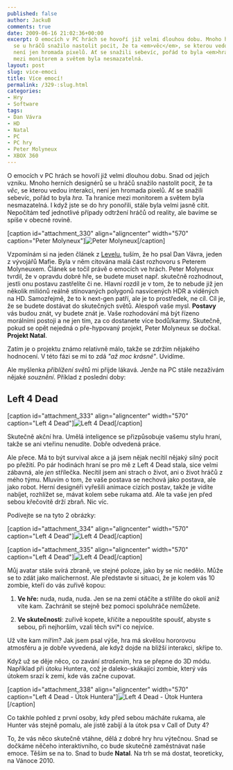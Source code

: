 ```yaml
---
published: false
author: JackuB
comments: true
date: 2009-06-16 21:02:36+00:00
excerpt: O emocích v PC hrách se hovoří již velmi dlouhou dobu. Mnoho herních designérů
  se u hráčů snažilo nastolit pocit, že ta <em>věc</em>, se kterou vedou interakci,
  není jen hromada pixelů. Ať se snažili sebevíc, pořád to byla <em>hra</em>. Ta hranice
  mezi monitorem a světem byla nesmazatelná.
layout: post
slug: vice-emoci
title: Více emocí!
permalink: /329-:slug.html
categories:
- Hry
- Software
tags:
- Dan Vávra
- HD
- Natal
- PC
- PC hry
- Peter Molyneux
- XBOX 360
---
```


O emocích v PC hrách se hovoří již velmi dlouhou dobu. Snad od jejich vzniku. Mnoho herních designérů se u hráčů snažilo nastolit pocit, že ta _věc_, se kterou vedou interakci, není jen hromada pixelů. Ať se snažili sebevíc, pořád to byla _hra_. Ta hranice mezi monitorem a světem byla nesmazatelná. I když jste se do hry ponořili, stále byla velmi jasně cítit. Nepočítám teď jednotlivé případy odtržení hráčů od reality, ale bavíme se spíše v obecné rovině.

[caption id="attachment_330" align="aligncenter" width="570" caption="Peter Molyneux"]![Peter Molyneux](http://jedenbod.cz/wp-content/uploads/2009/06/Peter-Molyneux-570x270.jpg)[/caption]

Vzpomínám si na jeden článek z [Levelu](http://level.cz/), tuším, že ho psal Dan Vávra, jeden z vývojářů Mafie. Byla v něm citována malá část rozhovoru s Peterem Molyneuxem. Článek se točil právě o emocích ve hrách. Peter Molyneux tvrdil, že v opravdu dobré hře, se budete muset např. skutečně rozhodnout, jestli onu postavu zastřelíte či ne. Hlavní rozdíl je v tom, že to nebude již jen několik miliónů reálně stínovaných polygonů nasvícených HDR a viděných na HD. Samozřejmě, že to k next-gen patří, ale je to prostředek, ne cíl. Cíl je, že se budete dostávat do skutečných světů. Alespoň vaše mysl. **Postavy** vás budou znát, vy budete znát je. Vaše rozhodování má být řízeno morálními postoji a ne jen tím, za co dostanete více bodů/karmy. Skutečně, pokud se opět nejedná o pře-hypovaný projekt, Peter Molyneux se dočkal. **Projekt Natal**.


Zatím je o projektu známo relativně málo, takže se zdržím nějakého hodnocení. V této fázi se mi to zdá _"až moc krásné"_. Uvidíme.

Ale myšlenka _přiblížení světů_ mi přijde lákavá. Jenže na PC stále nezažívám nějaké _souznění_. Příklad z poslední doby:


## Left 4 Dead


[caption id="attachment_333" align="aligncenter" width="570" caption="Left 4 Dead"]![Left 4 Dead](http://jedenbod.cz/wp-content/uploads/2009/06/xleft4dead-2009-06-16-20-54-02-30-570x456.jpg)[/caption]

Skutečně akční hra. Umělá inteligence se přizpůsobuje vašemu stylu hraní, takže se ani vteřinu nenudíte. Dobře odvedená práce.

Ale přece. Má to být survival akce a já jsem nějak necítil nějaký silný pocit po přežití. Po pár hodinách hraní se pro mě z Left 4 Dead stala, sice velmi zábavná, ale _jen_ střílečka. Necítil jsem ani strach o život, ani o život hráčů z mého týmu. Mluvím o tom, že vaše postava se nechová jako postava, ale jako robot. Herní designéři vyřešili animace cizích postav, takže je vidíte nabíjet, rozhlížet se, mávat kolem sebe rukama atd. Ale ta vaše jen před sebou křečovitě drží zbraň. Nic víc.

Podívejte se na tyto 2 obrázky:

[caption id="attachment_334" align="aligncenter" width="570" caption="Left 4 Dead"]![Left 4 Dead](http://jedenbod.cz/wp-content/uploads/2009/06/xleft4dead-2009-06-16-21-18-50-07-570x456.jpg)[/caption]

[caption id="attachment_335" align="aligncenter" width="570" caption="Left 4 Dead"]![Left 4 Dead](http://jedenbod.cz/wp-content/uploads/2009/06/xleft4dead-2009-06-16-21-18-56-11-570x456.jpg)[/caption]

Můj avatar stále svírá zbraně, ve stejné poloze, jako by se nic nedělo. Může se to zdát jako malichernost. Ale představte si situaci, že je kolem vás 10 zombie, kteří do vás zuřivě kopou:




  1. **Ve hře:** nuda, nuda, nuda. Jen se na zemi otáčíte a střílíte do okolí aniž víte kam. Zachránit se stejně bez pomoci spoluhráče nemůžete.


  2. **Ve skutečnosti**: zuřivě kopete, kříčíte a nepouštíte spoušť, abyste s sebou, při nejhorším, vzali těch svi*í co nejvíce.


Už víte kam mířím? Jak jsem psal výše, hra má skvělou hororovou atmosféru a je dobře vyvedená, ale když dojde na bližší interakci, skřípe to.

Když už se děje něco, co zavání _strašením_, hra se přepne do 3D módu. Například při útoku Huntera, což je daleko-skákající zombie, který vás útokem srazí k zemi, kde vás začne cupovat.

[caption id="attachment_338" align="aligncenter" width="570" caption="Left 4 Dead - Útok Huntera"]![Left 4 Dead - Útok Huntera](http://jedenbod.cz/wp-content/uploads/2009/06/left_4_dead_hunter_attack_02-570x356.jpg)[/caption]

Co takhle pohled z první osoby, kdy před sebou mácháte rukama, ale Hunter vás stejně pomalu, ale jistě zabíjí á la útok psa v Call of Duty 4?



To, že vás něco skutečně vtáhne, dělá z dobré hry hru výtečnou. Snad se dočkáme něčeho interaktivního, co bude skutečně zaměstnávat naše emoce. Těším se na to. Snad to bude **Natal**. Na trh se má dostat, teoreticky, na Vánoce 2010.
